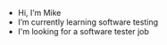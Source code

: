 - Hi, I’m Mike
- I’m currently learning software testing
- I'm looking for a software tester job

<!---
MikeTheeradon/MikeTheeradon is a ✨ special ✨ repository because its `README.md` (this file) appears on your GitHub profile.
You can click the Preview link to take a look at your changes.
--->

